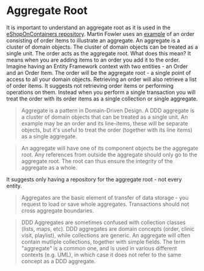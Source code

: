# Aggregate Root

It is important to understand an aggregate root as it is used in the [eShopOnContainers repository](https://github.com/dotnet-architecture/eShopOnContainers). Martin Fowler uses an [example](https://martinfowler.com/bliki/DDD_Aggregate.html) of an order consisting of order items to illustrate an aggregate. An aggregate is a cluster of domain objects. The cluster of domain objects can be treated as a single unit. The order acts as the aggregate root. What does this mean? It means when you are adding items to an order you add it to the order. Imagine having an Entity Framework context with two entities - an Order and an Order Item. The order will be the aggregate root - a single point of access to all your domain objects. Retrieving an order will also retrieve a list of order items. It suggests not retrieving order items or performing operations on them. Instead when you perform a single transaction you will treat the order with its order items as a single collection or single aggregate. 

> Aggregate is a pattern in Domain-Driven Design. A DDD aggregate is a cluster of domain objects that can be treated as a single unit. An example may be an order and its line-items, these will be separate objects, but it's useful to treat the order (together with its line items) as a single aggregate.

> An aggregate will have one of its component objects be the aggregate root. Any references from outside the aggregate should only go to the aggregate root. The root can thus ensure the integrity of the aggregate as a whole.

It suggests only having a repository for the aggregate root - not every entity.

> Aggregates are the basic element of transfer of data storage - you request to load or save whole aggregates. Transactions should not cross aggregate boundaries.

> DDD Aggregates are sometimes confused with collection classes (lists, maps, etc). DDD aggregates are domain concepts (order, clinic visit, playlist), while collections are generic. An aggregate will often contain mutliple collections, together with simple fields. The term "aggregate" is a common one, and is used in various different contexts (e.g. UML), in which case it does not refer to the same concept as a DDD aggregate.

